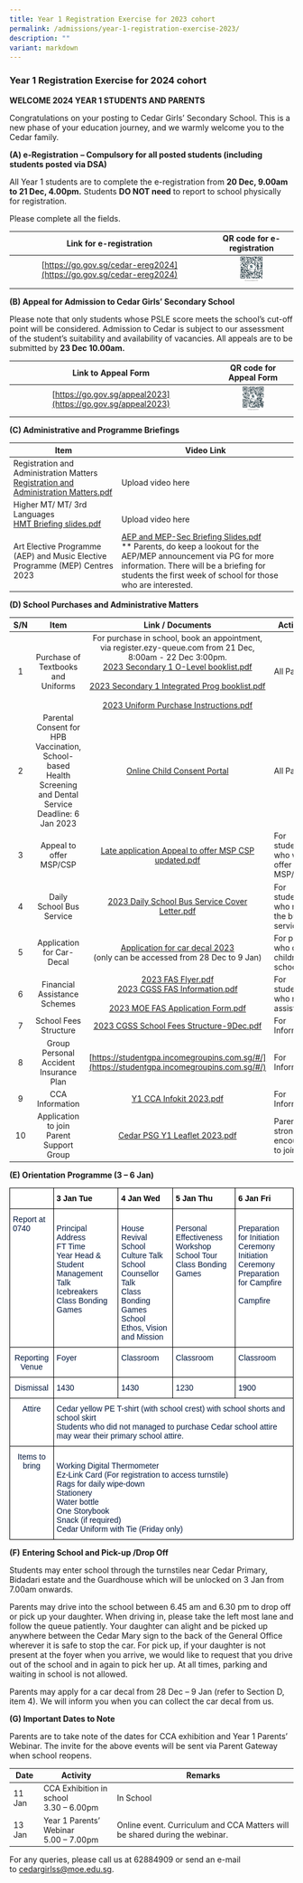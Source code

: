 ```yaml
---
title: Year 1 Registration Exercise for 2023 cohort
permalink: /admissions/year-1-registration-exercise-2023/
description: ""
variant: markdown
---
```

### Year 1 Registration Exercise for 2024 cohort

**WELCOME 2024 YEAR 1 STUDENTS AND PARENTS**

Congratulations on your posting to Cedar Girls’ Secondary School. This is a new phase of your education journey, and we warmly welcome you to the Cedar family.

**(A) e-Registration**&nbsp;**– Compulsory for all posted students (including students posted via DSA)**

All Year 1 students are to complete the e-registration from **20 Dec, 9.00am to 21 Dec, 4.00pm.** Students **DO NOT need** to report to school physically for registration. 

Please complete all the fields.

| Link for e-registration | QR code for e-registration |
|:---:|:---:|
| [https://go.gov.sg/cedar-ereg2024](https://go.gov.sg/cedar-ereg2024) | <img src="/images/qrcode1.png" style="width:30%"> |
|  |  |

**(B) Appeal for Admission to Cedar Girls’ Secondary School**  

Please note that only students whose PSLE score meets the school’s cut-off point will be considered. Admission to Cedar is subject to our assessment of the student’s suitability and availability of vacancies. All appeals are to be submitted by&nbsp;**23 Dec 10.00am.**

| Link to Appeal Form | QR code for Appeal Form |
|:---:|:---:|
|[https://go.gov.sg/appeal2023](https://go.gov.sg/appeal2023) | <img src="/images/qrcode2.png" style="width:30%"> |
|  |  |

**(C) Administrative and Programme Briefings**

| Item | Video Link |
|---|---|
| Registration and Administration Matters<br>[Registration and Administration Matters.pdf](/files/re12023.pdf) | <br> Upload video here |
| Higher MT/ MT/ 3rd Languages<br>[HMT Briefing slides.pdf](/files/re22023.pdf) | <br>Upload video here |
|  Art Elective Programme (AEP) and Music Elective Programme (MEP) Centres 2023 | [AEP and MEP-Sec Briefing Slides.pdf ](/files/re32023.pdf) <br>** Parents, do keep a lookout for the AEP/MEP announcement via PG for more information. There will be a briefing for students the first week of school for those who are interested. |

**(D) School Purchases and Administrative Matters**

| S/N | Item | Link / Documents | Action by |
|:---:|:---:|:---:|---|
| 1 | Purchase of Textbooks and Uniforms |  For purchase in school, book an appointment, via register.ezy-queue.com from 21 Dec, 8:00am - 22 Dec 3:00pm.<br>[2023 Secondary 1 O-Level booklist.pdf](/files/spam1.pdf)<br><br>[2023 Secondary 1 Integrated Prog booklist.pdf](/files/spam2.pdf)<br><br>[2023 Uniform Purchase Instructions.pdf](/files/spam3.pdf) | All Parents |
| 2 | Parental Consent for HPB Vaccination, School-based Health Screening and Dental Service<br>Deadline: 6 Jan 2023 | [Online Child Consent Portal](https://childconsent.hpb.gov.sg/ship/process/SHIP/OnlineChildConsentPortal)<br>  | All Parents |
| 3 | Appeal to offer MSP/CSP | [Late application Appeal to offer MSP CSP updated.pdf](/files/spam4.pdf) | For students who wish to offer MSP/CSP |
| 4 | Daily School Bus Service | [2023 Daily School Bus Service Cover Letter.pdf](/files/spam5.pdf)  | For students who need the bus service |
| 5 | Application for Car-Decal <br>  | [Application for car decal 2023](https://form.gov.sg/638eb240eb0b70001248bd31)<br>(only can be accessed from 28 Dec to 9 Jan) | For parents who drive children to school |
| 6 | Financial Assistance Schemes | [2023 FAS Flyer.pdf](/files/spam6.pdf)<br>[2023 CGSS FAS Information.pdf](/files/spam7.pdf)<br><br>[2023 MOE FAS Application Form.pdf](/files/spam8.pdf) | For students who need assistance |
| 7 | School Fees Structure<br>  | [2023 CGSS School Fees Structure-9Dec.pdf](/files/spam9.pdf) | For Information |
| 8 | Group Personal Accident Insurance Plan |[https://studentgpa.incomegroupins.com.sg/#/](https://studentgpa.incomegroupins.com.sg/#/)| For Information |
| 9 | CCA Information | [Y1 CCA Infokit 2023.pdf](/files/spam10.pdf) | For Information |
| 10 | Application to join Parent Support Group | [Cedar PSG Y1 Leaflet 2023.pdf](/files/spam11.pdf) | Parents are strongly encouraged to join PSG |


**(E) Orientation Programme (3 – 6 Jan)**

<table style="border-collapse:collapse;border-spacing:0" class="tg"><thead><tr><th style="background-color:#ffffff;border-color:#000000;border-style:solid;border-width:1px;color:#00173D;font-family:Arial, sans-serif;font-size:14px;font-weight:normal;overflow:hidden;padding:10px 5px;text-align:center;vertical-align:top;word-break:normal"> </th><th style="background-color:#ffffff;border-color:#000000;border-style:solid;border-width:1px;color:#000000;font-family:Arial, sans-serif;font-size:14px;font-weight:bold;overflow:hidden;padding:10px 5px;text-align:left;vertical-align:top;word-break:normal">3 Jan Tue</th><th style="background-color:#ffffff;border-color:#000000;border-style:solid;border-width:1px;color:#000000;font-family:Arial, sans-serif;font-size:14px;font-weight:bold;overflow:hidden;padding:10px 5px;text-align:left;vertical-align:top;word-break:normal">4 Jan Wed</th><th style="background-color:#ffffff;border-color:#000000;border-style:solid;border-width:1px;color:#000000;font-family:Arial, sans-serif;font-size:14px;font-weight:bold;overflow:hidden;padding:10px 5px;text-align:left;vertical-align:top;word-break:normal">5 Jan Thu</th><th style="background-color:#ffffff;border-color:#000000;border-style:solid;border-width:1px;color:#000000;font-family:Arial, sans-serif;font-size:14px;font-weight:bold;overflow:hidden;padding:10px 5px;text-align:left;vertical-align:top;word-break:normal">6 Jan Fri</th></tr></thead><tbody><tr><td style="background-color:#ffffff;border-color:#000000;border-style:solid;border-width:1px;color:#00173D;font-family:Arial, sans-serif;font-size:14px;overflow:hidden;padding:10px 5px;text-align:left;vertical-align:top;word-break:normal">Report at 0740<br></td><td style="background-color:#ffffff;border-color:#000000;border-style:solid;border-width:1px;color:#00173D;font-family:Arial, sans-serif;font-size:14px;overflow:hidden;padding:10px 5px;text-align:left;vertical-align:top;word-break:normal"><br>Principal Address<br>FT Time<br>Year Head &amp; Student Management Talk<br>Icebreakers<br>Class Bonding Games</td><td style="background-color:#ffffff;border-color:#000000;border-style:solid;border-width:1px;color:#00173D;font-family:Arial, sans-serif;font-size:14px;overflow:hidden;padding:10px 5px;text-align:left;vertical-align:top;word-break:normal"><br>House Revival<br>School Culture Talk<br>School Counsellor Talk<br>Class Bonding Games<br>School Ethos, Vision and Mission</td><td style="background-color:#ffffff;border-color:#000000;border-style:solid;border-width:1px;color:#00173D;font-family:Arial, sans-serif;font-size:14px;overflow:hidden;padding:10px 5px;text-align:left;vertical-align:top;word-break:normal"><br>Personal Effectiveness Workshop<br>School Tour<br>Class Bonding Games<br></td><td style="background-color:#ffffff;border-color:#000000;border-style:solid;border-width:1px;color:#00173D;font-family:Arial, sans-serif;font-size:14px;overflow:hidden;padding:10px 5px;text-align:left;vertical-align:top;word-break:normal"><br>Preparation for Initiation Ceremony<br>Initiation Ceremony<br>Preparation for Campfire<br><br>Campfire<br></td></tr><tr><td style="background-color:#ffffff;border-color:#000000;border-style:solid;border-width:1px;color:#00173D;font-family:Arial, sans-serif;font-size:14px;overflow:hidden;padding:10px 5px;text-align:center;vertical-align:top;word-break:normal">Reporting Venue</td><td style="background-color:#ffffff;border-color:#000000;border-style:solid;border-width:1px;color:#00173D;font-family:Arial, sans-serif;font-size:14px;overflow:hidden;padding:10px 5px;text-align:left;vertical-align:top;word-break:normal">Foyer</td><td style="background-color:#ffffff;border-color:#000000;border-style:solid;border-width:1px;color:#00173D;font-family:Arial, sans-serif;font-size:14px;overflow:hidden;padding:10px 5px;text-align:left;vertical-align:top;word-break:normal">Classroom</td><td style="background-color:#ffffff;border-color:#000000;border-style:solid;border-width:1px;color:#00173D;font-family:Arial, sans-serif;font-size:14px;overflow:hidden;padding:10px 5px;text-align:left;vertical-align:top;word-break:normal">Classroom</td><td style="background-color:#ffffff;border-color:#000000;border-style:solid;border-width:1px;color:#00173D;font-family:Arial, sans-serif;font-size:14px;overflow:hidden;padding:10px 5px;text-align:left;vertical-align:top;word-break:normal">Classroom</td></tr><tr><td style="background-color:#ffffff;border-color:#000000;border-style:solid;border-width:1px;color:#00173D;font-family:Arial, sans-serif;font-size:14px;overflow:hidden;padding:10px 5px;text-align:center;vertical-align:top;word-break:normal">Dismissal</td><td style="background-color:#ffffff;border-color:#000000;border-style:solid;border-width:1px;color:#00173D;font-family:Arial, sans-serif;font-size:14px;overflow:hidden;padding:10px 5px;text-align:left;vertical-align:top;word-break:normal">1430</td><td style="background-color:#ffffff;border-color:#000000;border-style:solid;border-width:1px;color:#00173D;font-family:Arial, sans-serif;font-size:14px;overflow:hidden;padding:10px 5px;text-align:left;vertical-align:top;word-break:normal">1430</td><td style="background-color:#ffffff;border-color:#000000;border-style:solid;border-width:1px;color:#00173D;font-family:Arial, sans-serif;font-size:14px;overflow:hidden;padding:10px 5px;text-align:left;vertical-align:top;word-break:normal">1230</td><td style="background-color:#ffffff;border-color:#000000;border-style:solid;border-width:1px;color:#00173D;font-family:Arial, sans-serif;font-size:14px;overflow:hidden;padding:10px 5px;text-align:left;vertical-align:top;word-break:normal">1900</td></tr><tr><td style="background-color:#ffffff;border-color:#000000;border-style:solid;border-width:1px;color:#00173D;font-family:Arial, sans-serif;font-size:14px;overflow:hidden;padding:10px 5px;text-align:center;vertical-align:top;word-break:normal">Attire</td><td style="background-color:#ffffff;border-color:#000000;border-style:solid;border-width:1px;color:#00173D;font-family:Arial, sans-serif;font-size:14px;overflow:hidden;padding:10px 5px;text-align:left;vertical-align:top;word-break:normal" colspan="4">Cedar yellow PE T-shirt (with school crest) with school shorts and school skirt <br>Students who did not managed to purchase Cedar school attire may wear their primary school attire.</td></tr><tr><td style="background-color:#ffffff;border-color:#000000;border-style:solid;border-width:1px;color:#00173D;font-family:Arial, sans-serif;font-size:14px;overflow:hidden;padding:10px 5px;text-align:center;vertical-align:top;word-break:normal">Items to bring</td><td style="background-color:#ffffff;border-color:#000000;border-style:solid;border-width:1px;color:#00173D;font-family:Arial, sans-serif;font-size:14px;overflow:hidden;padding:10px 5px;text-align:left;vertical-align:top;word-break:normal" colspan="4"><br>Working Digital Thermometer<br>Ez-Link Card (For registration to access turnstile)<br>Rags for daily wipe-down<br>Stationery<br>Water bottle<br>One Storybook<br>Snack (if required)<br>Cedar Uniform with Tie (Friday only)</td></tr></tbody></table>

**(F)**&nbsp;**Entering School and Pick-up /Drop Off**

Students may enter school through the turnstiles near Cedar Primary, Bidadari estate and the Guardhouse which will be unlocked on 3 Jan from 7.00am onwards.&nbsp;

Parents may drive into the school between 6.45 am and 6.30 pm to drop off or pick up your daughter. When driving in, please take the left most lane and follow the queue patiently. Your daughter can alight and be picked up anywhere between the Cedar Mary sign to the back of the General Office wherever it is safe to stop the car. For pick up, if your daughter is not present at the foyer when you arrive, we would like to request that you drive out of the school and in again to pick her up. At all times, parking and waiting in school is not allowed.

  

Parents may apply for a car decal from 28 Dec – 9 Jan (refer to Section D, item 4). We will inform you when you can collect the car decal from us.&nbsp;

**(G) Important Dates to Note**&nbsp;

Parents are to take note of the dates for CCA exhibition and Year 1 Parents’ Webinar. The invite for the above events will be sent via Parent Gateway when school reopens.

| Date | Activity | Remarks |
|---|---|---|
| 11 Jan | CCA Exhibition in school<br>3.30 – 6.00pm | In School  |
| 13 Jan | Year 1 Parents’ Webinar<br>5.00 – 7.00pm | Online event. Curriculum and CCA Matters will be shared during the webinar. |

For any queries, please call us at 62884909 or send an e-mail to&nbsp;[cedargirlss@moe.edu.sg](mailto:cedargirlss@moe.edu.sg).